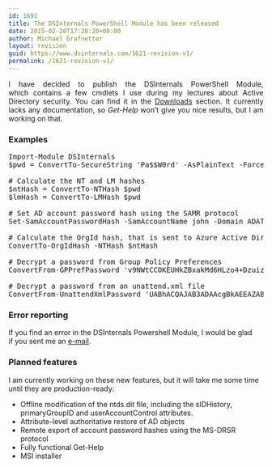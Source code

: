 ```yaml
---
id: 1691
title: The DSInternals PowerShell Module has been released
date: 2015-02-28T17:20:20+00:00
author: Michael Grafnetter
layout: revision
guid: https://www.dsinternals.com/1621-revision-v1/
permalink: /1621-revision-v1/
---
```

<p style="text-align: justify;">
  I&nbsp;have decided to&nbsp;publish the&nbsp;DSInternals PowerShell Module, which&nbsp;contains a&nbsp;few cmdlets I&nbsp;use during my lectures about Active Directory security. You can find it&nbsp;in&nbsp;the&nbsp;<a title="Downloads" href="https://www.dsinternals.com/en/downloads/">Downloads</a> section. It&nbsp;currently lacks any documentation, so&nbsp;<em>Get-Help</em> won&#8217;t give you nice results, but&nbsp;I&nbsp;am working on&nbsp;that.
</p>

### Examples

<pre title="Examples" class="lang:ps decode:true">Import-Module DSInternals
$pwd = ConvertTo-SecureString 'Pa$$W0rd' -AsPlainText -Force

# Calculate the&nbsp;NT and&nbsp;LM hashes
$ntHash = ConvertTo-NTHash $pwd
$lmHash = ConvertTo-LMHash $pwd

# Set AD account password hash using the&nbsp;SAMR protocol
Set-SamAccountPasswordHash -SamAccountName john -Domain ADATUM -NTHash $ntHash -Server dc1.adatum.com

# Calculate the&nbsp;OrgId hash, that&nbsp;is&nbsp;sent to&nbsp;Azure Active Directory by&nbsp;DirSync
ConvertTo-OrgIdHash -NTHash $ntHash

# Decrypt a&nbsp;password from&nbsp;Group Policy Preferences
ConvertFrom-GPPrefPassword 'v9NWtCCOKEUHkZBxakMd6HLzo4+DzuizXP83EaImqF8'

# Decrypt a&nbsp;password from&nbsp;an unattend.xml file
ConvertFrom-UnattendXmlPassword 'UABhACQAJAB3ADAAcgBkAEEAZABtAGkAbgBpAHMAdAByAGEAdABvAHIAUABhAHMAcwB3AG8AcgBkAA=='</pre>

### Error reporting

If&nbsp;you find an error in&nbsp;the&nbsp;DSInternals Powershell Module, I&nbsp;would be glad if&nbsp;you sent me an [e-mail](https://www.dsinternals.com/en/about/ "Kontakt").

### Planned features

I&nbsp;am currently working on these new features, but&nbsp;it will take me some time until&nbsp;they are production-ready:

  * Offline modification of&nbsp;the ntds.dit file, including the&nbsp;sIDHistory, primaryGroupID and&nbsp;userAccountControl attributes.
  * Attribute-level authoritative restore of&nbsp;AD objects
  * Remote export of&nbsp;account password hashes using the&nbsp;MS-DRSR protocol
  * Fully functional Get-Help
  * MSI installer